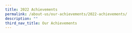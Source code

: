 ```yaml
---
title: 2022 Achievements
permalink: /about-us/our-achievements/2022-achievements/
description: ""
third_nav_title: Our Achievements
---
```

